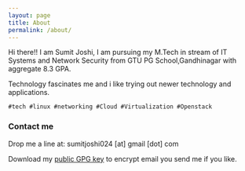```yaml
---
layout: page
title: About
permalink: /about/
---
```


Hi there!! I am Sumit Joshi, I am pursuing my M.Tech in stream of IT Systems and Network Security from GTU PG School,Gandhinagar with aggregate 8.3 GPA.

Technology fascinates me and i like trying out newer technology and applications.

`#tech #linux #networking #Cloud #Virtualization #Openstack`

### Contact me

Drop me a line at: sumitjoshi024 [at] gmail [dot] com

Download my [public GPG key](/asset) to encrypt email you send me if you like.
